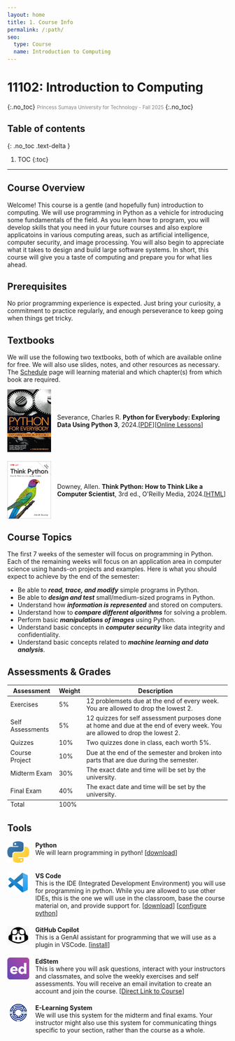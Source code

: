 ```yaml
---
layout: home
title: 1. Course Info
permalink: /:path/
seo:
  type: Course
  name: Introduction to Computing
---
```


# 11102: Introduction to Computing
{:.no_toc}
<span style="font-size: 0.8em; font-weight: normal; color: gray;">Princess Sumaya University for Technology - Fall 2025</span>
{:.no_toc}

## Table of contents
{: .no_toc .text-delta }

1. TOC
{:toc}

---

## Course Overview

Welcome! This course is a gentle (and hopefully fun) introduction to computing. We will use programming in Python as a vehicle for introducing some fundamentals of the field. As you learn how to program, you will develop skills that you need in your future courses and also explore applicatoins in various computing areas, such as artificial intelligence, computer security, and image processing. You will also begin to appreciate what it takes to design and build large software systems. In short, this course will give you a taste of computing and prepare you for what lies ahead.

## Prerequisites

No prior programming experience is expected. Just bring your curiosity, a commitment to practice regularly, and enough perseverance to keep going when things get tricky.

## Textbooks

We will use the following two textbooks, both of which are available online for free. We will also use slides, notes, and other resources as necessary. The <a href='/11102-f25/schedule'>Schedule</a> page will learning material and which chapter(s) from which book are required.

<div style="display: flex; align-items: center; gap: 1em; margin-bottom: 1.5em; margin-top: 1em;">
<img src="assets/images/books/python4everybody.jpg" alt="Python4Everybody Book Cover" width="100"/>
<div>
    Severance, Charles R. <strong>Python for Everybody: Exploring Data Using Python 3</strong>, 2024.[<a href='https://do1.dr-chuck.com/pythonlearn/EN_us/pythonlearn.pdf'>PDF</a>][<a href='https://www.py4e.com/lessons'>Online Lessons</a>]
</div>
</div>

<div style="display: flex; align-items: center; gap: 1em; margin-bottom: 1.5em; margin-top: 1em;">
<img src="assets/images/books/think_python_3e.jpg" alt="Think Python Book Cover" width="100"/>
<div>
  Downey, Allen. <strong>Think Python: How to Think Like a Computer Scientist</strong>, 3rd ed., O'Reilly Media, 2024.[<a href='https://allendowney.github.io/ThinkPython/'>HTML</a>]
</div>
</div>

## Course Topics

The first 7 weeks of the semester will focus on programming in Python. Each of the remaining weeks will focus on an application area in computer science using hands-on projects and examples. Here is what you should expect to achieve by the end of the semester:

- Be able to **_read, trace, and modify_** simple programs in Python. 
- Be able to **_design and test_** small/medium-sized programs in Python.
- Understand how **_information is represented_** and stored on computers.
- Understand how to **_compare different algorithms_** for solving a problem.
- Perform basic **_manipulations of images_** using Python.
- Understand basic concepts in **_computer security_** like data integrity and confidentiality.
- Understand basic concepts related to **_machine learning and data analysis_**.

## Assessments & Grades

<div class="grade-table-wrapper">
  <table class="grade-table">
    <thead>
      <tr> <th>Assessment</th>       
           <th>Weight</th>    
           <th>Description</th></tr>
    </thead>
    <tbody>
      <tr> <td>Exercises</td>        
           <td>5%</td>        
           <td>12 problemsets due at the end of every week. You are allowed to drop the lowest 2.</td>
           </tr>
      <tr> <td>Self Assessments</td> 
           <td>5%</td>        
           <td>12 quizzes for self assessment purposes done at home and due at the end of every week. You are allowed to drop the lowest 2.</td></tr>
      <tr> <td>Quizzes</td>          
           <td>10%</td>        
           <td>Two quizzes done in class, each worth 5%.</td></tr>
      <tr> <td>Course Project</td>   
           <td>10%</td>       
           <td>Due at the end of the semester and broken into parts that are due during the semester.</td></tr>
      <tr> <td>Midterm Exam</td>     
           <td>30%</td>       
           <td>The exact date and time will be set by the university.</td></tr>
      <tr> <td>Final Exam</td>       
           <td>40%</td>       
           <td>The exact date and time will be set by the university.</td></tr>
    </tbody>
    <tfoot>
      <tr><td>Total</td>
      <td>100%</td>
      <td></td></tr>
    </tfoot>
  </table>
</div>



## Tools
<div style="display: flex; align-items: flex-start; gap: 1em; margin-bottom: 1.5em; margin-top: 1em;">
<img src="assets/images/tools/python.png" alt="Python Logo" width="50"/>
<div>
  <strong>Python</strong><br>
  We will learn programming in python! [<a href=''>download</a>]
</div>
</div>

<div style="display: flex; align-items: flex-start; gap: 1em; margin-bottom: 1.5em; margin-top: 1em;">
<img src="assets/images/tools/vscode.png" alt="VSCode Logo" width="50"/>
<div>
  <strong>VS Code</strong><br>
  This is the IDE (Integrated Development Environment) you will use for programming in python. While you are allowed to use other IDEs, this is the one we will use in the classroom, base the course material on, and provide support for. [<a href=''>download</a>] [<a href=''>configure python</a>]
</div>
</div>

<div style="display: flex; align-items: flex-start; gap: 1em; margin-bottom: 1.5em; margin-top: 1em;">
<img src="assets/images/tools/copilot.jpg" alt="Copilot Logo" width="50"/>
<div>
  <strong>GitHub Copilot</strong><br>
  This is a GenAI assistant for programming that we will use as a plugin in VSCode. [<a href=''>install</a>]
</div>
</div>

<div style="display: flex; align-items: flex-start; gap: 1em; margin-bottom: 1.5em; margin-top: 1em;">
  <img src="assets/images/tools/edstem.png" alt="Edstem Logo" width="50"/>
  <div>
    <strong>EdStem</strong><br>
    This is where you will ask questions, interact with your instructors and classmates, and solve the weekly exercises and self assessments. You will receive an email invitation to create an account and join the course. [<a href='https://edstem.org/us/courses/87448'>Direct Link to Course</a>]
  </div>
</div>

<div style="display: flex; align-items: flex-start; gap: 1em; margin-bottom: 1.5em; margin-top: 1em;">
  <img src="assets/images/tools/psut.png" alt="Edstem Logo" width="50"/>
  <div>
    <strong>E-Learning System</strong><br>
    We will use this system for the midterm and final exams. Your instructor might also use this system for communicating things specific to your section, rather than the course as a whole.
  </div>
</div>